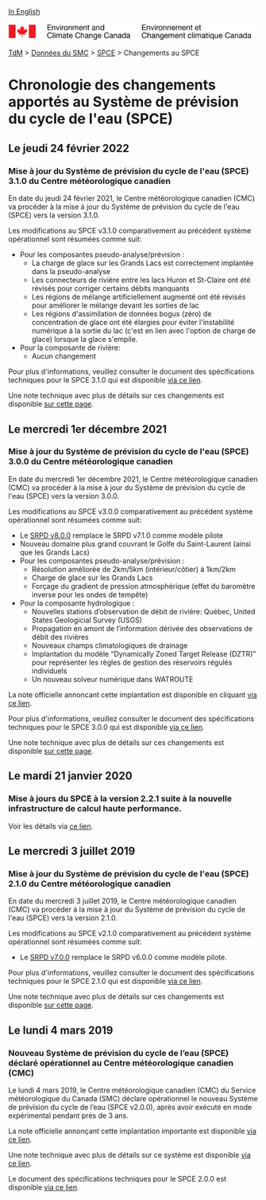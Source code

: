[In English](changelog_wcps_en.md)

![ECCC logo](../../img_eccc-logo.png)

[TdM](../../readme_fr.md) > [Données du SMC](../readme_fr.md) > [SPCE](readme_wcps_fr.md) > Changements au SPCE

# Chronologie des changements apportés au Système de prévision du cycle de l'eau (SPCE)

## Le jeudi 24 février 2022

### Mise à jour du Système de prévision du cycle de l'eau (SPCE) 3.1.0 du Centre météorologique canadien

En date du jeudi 24 février 2021, le Centre météorologique canadien (CMC) va procéder à la mise à jour du Système de prévision du cycle de l'eau (SPCE) vers la version 3.1.0.

Les modifications au SPCE v3.1.0 comparativement au précédent système opérationnel sont résumées comme suit:

* Pour les composantes pseudo-analyse/prévision :
    * La charge de glace sur les Grands Lacs est correctement implantée dans la pseudo-analyse
    * Les connecteurs de rivière entre les lacs Huron et St-Claire ont été révisés pour corriger certains débits manquants
    * Les régions de mélange artificiellement augmenté ont été révisés pour améliorer le mélange devant les sorties de lac
    * Les régions d'assimilation de données bogus (zéro) de concentration de glace ont été élargies pour éviter l'instabilité numérique à la sortie du lac (c'est en lien avec l'option de charge de glace) lorsque la glace s'empile.
* Pour la composante de rivière:
    * Aucun changement

Pour plus d'informations, veuillez consulter le document des spécifications techniques pour le SPCE 3.1.0 qui est disponible [via ce lien](https://collaboration.cmc.ec.gc.ca/cmc/CMOI/product_guide/docs/tech_specifications/tech_specifications_WCPS_3.1.0_f.pdf).

Une note technique avec plus de détails sur ces changements est disponible [sur cette page](https://collaboration.cmc.ec.gc.ca/cmc/CMOI/product_guide/docs/tech_notes/technote_wcps-310_f.pdf).

## Le mercredi 1er décembre 2021

### Mise à jour du Système de prévision du cycle de l'eau (SPCE) 3.0.0 du Centre météorologique canadien

En date du mercredi 1er décembre 2021, le Centre météorologique canadien (CMC) va procéder à la mise à jour du Système de prévision du cycle de l'eau (SPCE) vers la version 3.0.0.

Les modifications au SPCE v3.0.0 comparativement au précédent système opérationnel sont résumées comme suit:

* Le [SRPD v8.0.0](../nwp_rdps/changelog_rdps_fr.md) remplace le SRPD v7.1.0 comme modèle pilote
* Nouveau domaine plus grand couvrant le Golfe du Saint-Laurent (ainsi que les Grands Lacs)
* Pour les composantes pseudo-analyse/prévision :
    * Résolution améliorée de 2km/5km (intérieur/côtier) à 1km/2km
    * Charge de glace sur les Grands Lacs
    * Forçage du gradient de pression atmosphérique (effet du baromètre inverse pour les ondes de tempête)
* Pour la composante hydrologique :
    * Nouvelles stations d’observation de débit de rivière: Québec, United States Geologicial Survey (USGS)
    * Propagation en amont de l’information dérivée des observations de débit des rivières
    * Nouveaux champs climatologiques de drainage
    * Implantation du modèle “Dynamically Zoned Target Release (DZTR)” pour représenter les règles de gestion des réservoirs régulés individuels
    * Un nouveau solveur numérique dans WATROUTE

La note officielle annoncant cette implantation est disponible en cliquant [via ce lien](https://dd.meteo.gc.ca/doc/genots/2021/11/26/NOCN03_CWAO_262118___50159).

Pour plus d'informations, veuillez consulter le document des spécifications techniques pour le SPCE 3.0.0 qui est disponible [via ce lien](https://collaboration.cmc.ec.gc.ca/cmc/CMOI/product_guide/docs/tech_specifications/tech_specifications_WCPS_3.0.0_f.pdf).

Une note technique avec plus de détails sur ces changements est disponible [sur cette page](https://collaboration.cmc.ec.gc.ca/cmc/CMOI/product_guide/docs/tech_notes/technote_wcps-300_f.pdf).

## Le mardi 21 janvier 2020

### Mise à jours du SPCE à la version 2.2.1 suite à la nouvelle infrastructure de calcul haute performance. 

Voir les détails via [ce lien](../changelog_multisystems_fr.md).

## Le mercredi 3 juillet 2019

### Mise à jour du Système de prévision du cycle de l'eau (SPCE) 2.1.0 du Centre météorologique canadien

En date du mercredi 3 juillet 2019, le Centre météorologique canadien (CMC) va procéder à la mise à jour du Système de prévision du cycle de l'eau (SPCE) vers la version 2.1.0.

Les modifications au SPCE v2.1.0 comparativement au précédent système opérationnel sont résumées comme suit:

* Le [SRPD v7.0.0](../nwp_rdps/changelog_rdps_fr.md) remplace le SRPD v6.0.0 comme modèle pilote.

Pour plus d'informations, veuillez consulter le document des spécifications techniques pour le SPCE 2.1.0 qui est disponible [via ce lien](https://collaboration.cmc.ec.gc.ca/cmc/CMOI/product_guide/docs/tech_specifications/tech_specifications_WCPS_2.1.0_f.pdf).

Une note technique avec plus de détails sur ces changements est disponible [sur cette page](https://collaboration.cmc.ec.gc.ca/cmc/CMOI/product_guide/docs/tech_notes/technote_wcps-210_f.pdf).

## Le lundi 4 mars 2019

### Nouveau Système de prévision du cycle de l’eau (SPCE) déclaré opérationnel au Centre météorologique canadien (CMC)

Le lundi 4 mars 2019, le Centre météorologique canadien (CMC) du Service météorologique du Canada (SMC) déclare opérationnel le nouveau Système de prévision du cycle de l’eau (SPCE v2.0.0), après avoir exécuté en mode expérimental pendant près de 3 ans.

La note officielle annonçant cette implantation importante est disponible [via ce lien](http://dd.meteo.gc.ca/doc/genots/2019/03/04/NOCN03_CWAO_041525___40141).

Une note technique avec plus de détails sur ce système est disponible [via ce lien](https://collaboration.cmc.ec.gc.ca/cmc/CMOI/product_guide/docs/tech_notes/technote_wcps-200_20190304_f.pdf).

Le document des spécifications techniques pour le SPCE 2.0.0 est disponible [via ce lien](https://collaboration.cmc.ec.gc.ca/cmc/CMOI/product_guide/docs/tech_specifications/tech_specifications_WCPS_2.0.0_f.pdf).